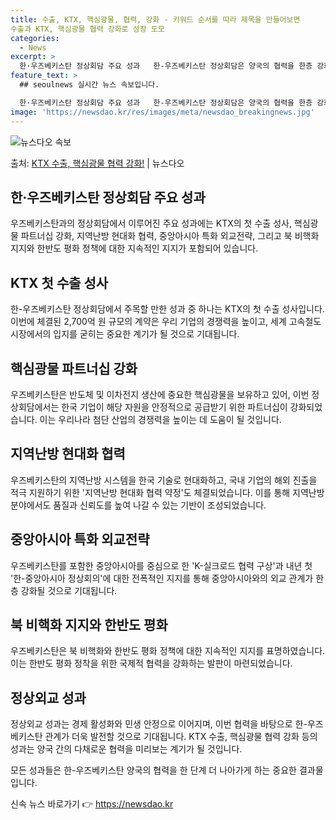 ```yaml
---
title: 수출, KTX, 핵심광물, 협력, 강화 - 키워드 순서를 따라 제목을 만들어보면
수출과 KTX, 핵심광물 협력 강화로 성장 도모
categories:
  - News
excerpt: >
  한·우즈베키스탄 정상회담 주요 성과   한-우즈베키스탄 정상회담은 양국의 협력을 한층 강화하는 중요한 계기가…
feature_text: >
  ## seoulnews 실시간 뉴스 속보입니다.

  한·우즈베키스탄 정상회담 주요 성과   한-우즈베키스탄 정상회담은 양국의 협력을 한층 강화하는 중요한 계기가…
image: 'https://newsdao.kr/res/images/meta/newsdao_breakingnews.jpg'
---
```


![뉴스다오 속보](https://newsdao.kr/res/images/meta/newsdao_breakingnews.jpg)

<p>출처: <a href="https://newsdao.kr/4261" rel="dofollow">KTX 수출, 핵심광물 협력 강화!</a> | 뉴스다오</p>

<h2 data-ke-size="size26">한·우즈베키스탄 정상회담 주요 성과</h2>
우즈베키스탄과의 정상회담에서 이루어진 주요 성과에는 KTX의 첫 수출 성사, 핵심광물 파트너십 강화, 지역난방 현대화 협력, 중앙아시아 특화 외교전략, 그리고 북 비핵화 지지와 한반도 평화 정책에 대한 지속적인 지지가 포함되어 있습니다.

<h2 data-ke-size="size26">KTX 첫 수출 성사</h2>
한-우즈베키스탄 정상회담에서 주목할 만한 성과 중 하나는 KTX의 첫 수출 성사입니다. 이번에 체결된 2,700억 원 규모의 계약은 우리 기업의 경쟁력을 높이고, 세계 고속철도 시장에서의 입지를 굳히는 중요한 계기가 될 것으로 기대됩니다.

<h2 data-ke-size="size26">핵심광물 파트너십 강화</h2>
우즈베키스탄은 반도체 및 이차전지 생산에 중요한 핵심광물을 보유하고 있어, 이번 정상회담에서는 한국 기업이 해당 자원을 안정적으로 공급받기 위한 파트너십이 강화되었습니다. 이는 우리나라 첨단 산업의 경쟁력을 높이는 데 도움이 될 것입니다.

<h2 data-ke-size="size26">지역난방 현대화 협력</h2>
우즈베키스탄의 지역난방 시스템을 한국 기술로 현대화하고, 국내 기업의 해외 진출을 적극 지원하기 위한 '지역난방 현대화 협력 약정'도 체결되었습니다. 이를 통해 지역난방 분야에서도 품질과 신뢰도를 높여 나갈 수 있는 기반이 조성되었습니다.

<h2 data-ke-size="size26">중앙아시아 특화 외교전략</h2>
우즈베키스탄를 포함한 중앙아시아를 중심으로 한 'K-실크로드 협력 구상'과 내년 첫 '한-중앙아시아 정상회의'에 대한 전폭적인 지지를 통해 중앙아시아와의 외교 관계가 한층 강화될 것으로 기대됩니다.

<h2 data-ke-size="size26">북 비핵화 지지와 한반도 평화</h2>
우즈베키스탄은 북 비핵화와 한반도 평화 정책에 대한 지속적인 지지를 표명하였습니다. 이는 한반도 평화 정착을 위한 국제적 협력을 강화하는 발판이 마련되었습니다.

<h2 data-ke-size="size26">정상외교 성과</h2>
정상외교 성과는 경제 활성화와 민생 안정으로 이어지며, 이번 협력을 바탕으로 한-우즈베키스탄 관계가 더욱 발전할 것으로 기대됩니다. KTX 수출, 핵심광물 협력 강화 등의 성과는 양국 간의 다채로운 협력을 미리보는 계기가 될 것입니다.

모든 성과들은 한-우즈베키스탄 양국의 협력을 한 단계 더 나아가게 하는 중요한 결과물입니다. 

신속 뉴스 바로가기 👉 <a href="https://newsdao.kr" rel="dofollow">https://newsdao.kr</a>


